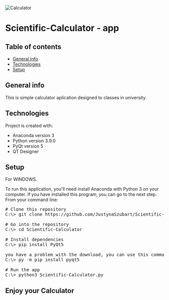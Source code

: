 ![Calculator](https://user-images.githubusercontent.com/99140529/159561493-d18c3073-0c96-4e53-90ab-64071e7437ac.png)

# Scientific-Calculator - app

## Table of contents
* [General info](#general-info)
* [Technologies](#technologies)
* [Setup](#setup)

## General info
This is simple calculator aplication designed to classes in university.

## Technologies
Project is created with:
* Anaconda version 3 
* Python version 3.9.0
* PyQt version 5
* QT Designer

## Setup
For WINDOWS.

To run this application, you'll need install Anaconda with Python 3 on your computer.
If you have installed this program, you can go to the next step.
From your command line:
<pre>
# Clone this repository
C:\> git clone https://github.com/JustynaSzubart/Scientific-Calculator.git

# Go into the repository
C:\> cd Scientific-Calculator

# Install dependencies
C:\> pip install PyQt5  

you have a problem with the download, you can use this command:
C:\> py -m pip install pyqt5

# Run the app
C:\> python3 Scientific-Calculator.py
</pre>

## Enjoy your Calculator

